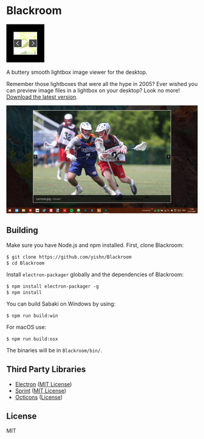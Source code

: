 # Blackroom

<img src="logo.png" width="100" height="100">

A buttery smooth lightbox image viewer for the desktop.

Remember those lightboxes that were all the hype in 2005? Ever wished you can preview image files in a lightbox on your desktop? Look no more! [Download the latest version](https://github.com/yishn/Blackroom/releases/).

![Screenshot](screenshot.png)

## Building

Make sure you have Node.js and npm installed. First, clone Blackroom:

~~~
$ git clone https://github.com/yishn/Blackroom
$ cd Blackroom
~~~

Install `electron-packager` globally and the dependencies of Blackroom:

~~~
$ npm install electron-packager -g
$ npm install
~~~

You can build Sabaki on Windows by using:

~~~
$ npm run build:win
~~~

For macOS use:

~~~
$ npm run build:osx
~~~

The binaries will be in `Blackroom/bin/`.

## Third Party Libraries

* [Electron](http://electron.atom.io/)
  ([MIT License](https://github.com/atom/electron/blob/master/LICENSE))
* [Sprint](https://github.com/bendc/sprint)
  ([MIT License](https://github.com/bendc/sprint/blob/master/LICENSE.txt))
* [Octicons](https://octicons.github.com/)
  ([License](https://github.com/github/octicons/blob/master/LICENSE.txt))

## License

MIT
